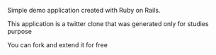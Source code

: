Simple demo application created with Ruby on Rails.

This application is a twitter clone that was generated only for studies purpose

You can fork and extend it for free